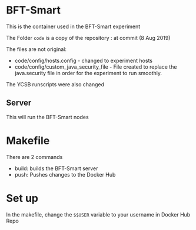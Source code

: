 # BFT-Smart

This is the container used in the BFT-Smart experiment

The Folder `code` is a copy of the repository : at commit (8 Aug 2019)

The files are not original:
- code/config/hosts.config - changed to experiment hosts
- code/config/custom_java_security_file - File created to replace the java.security file in order for the experiment to run smoothly.

The YCSB runscripts were also changed


## Server

This will run the BFT-Smart nodes

# Makefile
There are 2 commands

- build: builds the BFT-Smart server
- push: Pushes changes to the Docker Hub

# Set up

In the makefile, change the `$$USER` variable to your username in Docker Hub Repo

